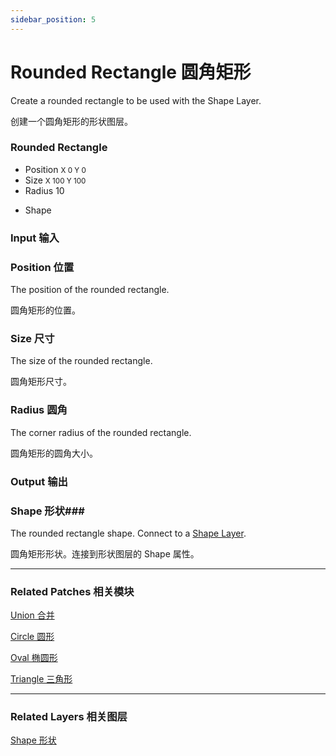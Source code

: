 ```yaml
---
sidebar_position: 5
---
```


# Rounded Rectangle 圆角矩形

Create a rounded rectangle to be used with the Shape Layer.

创建一个圆角矩形的形状图层。

<div className="patch-container">
    <div className="patch processor">
        <h3>Rounded Rectangle</h3>
        <ul className="inputs">
            <li>Position <small> X <span>0</span> Y <span>0</span></small></li> 
            <li>Size <small> X <span>100</span> Y <span>100</span></small></li> 
            <li>Radius <span>10</span></li>
        </ul>
        <ul className="outputs">
            <li>Shape </li>
        </ul>
    </div>
</div>

<div className="port-descriptions">
<div className="inputs">

### Input 输入

### Position 位置

The position of the rounded rectangle.

圆角矩形的位置。

### Size 尺寸

The size of the rounded rectangle.

圆角矩形尺寸。

### Radius 圆角

The corner radius of the rounded rectangle.

圆角矩形的圆角大小。


</div>
<div className="outputs">

### Output 输出

### Shape 形状### 

The rounded rectangle shape. Connect to a [Shape Layer](https://www.notion.so/Shape-6381402c7a90468d97365c58ab562ea1).

圆角矩形形状。连接到形状图层的 Shape 属性。

</div>
</div>

------

### Related Patches 相关模块

[Union 合并](https://www.notion.so/Union-25b8641484f545799ac0f5e2fd48620d)

[Circle 圆形](https://www.notion.so/Circle-aa0ece9d86a14149a015fd0fc12db088)

[Oval 椭圆形](https://www.notion.so/Oval-a93bcffdb9d94ba1a4dbd968ba185a87)

[Triangle 三角形](https://www.notion.so/Triangle-de2307b4545640358caaee069a8ca536)

------

### Related Layers 相关图层

[Shape 形状](https://www.notion.so/Shape-6381402c7a90468d97365c58ab562ea1)
